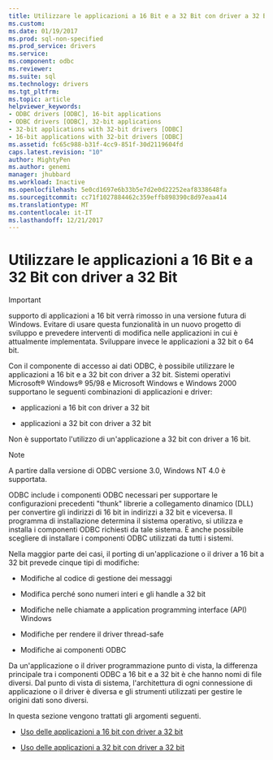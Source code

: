 ```yaml
---
title: Utilizzare le applicazioni a 16 Bit e a 32 Bit con driver a 32 Bit | Documenti Microsoft
ms.custom: 
ms.date: 01/19/2017
ms.prod: sql-non-specified
ms.prod_service: drivers
ms.service: 
ms.component: odbc
ms.reviewer: 
ms.suite: sql
ms.technology: drivers
ms.tgt_pltfrm: 
ms.topic: article
helpviewer_keywords:
- ODBC drivers [ODBC], 16-bit applications
- ODBC drivers [ODBC], 32-bit applications
- 32-bit applications with 32-bit drivers [ODBC]
- 16-bit applications with 32-bit drivers [ODBC]
ms.assetid: fc65c988-b31f-4cc9-851f-30d2119604fd
caps.latest.revision: "10"
author: MightyPen
ms.author: genemi
manager: jhubbard
ms.workload: Inactive
ms.openlocfilehash: 5e0cd1697e6b33b5e7d2e0d22252eaf8338648fa
ms.sourcegitcommit: cc71f1027884462c359effb898390c8d97eaa414
ms.translationtype: MT
ms.contentlocale: it-IT
ms.lasthandoff: 12/21/2017
---
```

# <a name="using-16-bit-and-32-bit-applications-with-32-bit-drivers"></a>Utilizzare le applicazioni a 16 Bit e a 32 Bit con driver a 32 Bit
> [!IMPORTANT]  
>  supporto di applicazioni a 16 bit verrà rimosso in una versione futura di Windows. Evitare di usare questa funzionalità in un nuovo progetto di sviluppo e prevedere interventi di modifica nelle applicazioni in cui è attualmente implementata. Sviluppare invece le applicazioni a 32 bit o 64 bit.  
  
 Con il componente di accesso ai dati ODBC, è possibile utilizzare le applicazioni a 16 bit e a 32 bit con driver a 32 bit. Sistemi operativi Microsoft® Windows® 95/98 e Microsoft Windows e Windows 2000 supportano le seguenti combinazioni di applicazioni e driver:  
  
-   applicazioni a 16 bit con driver a 32 bit  
  
-   applicazioni a 32 bit con driver a 32 bit  
  
 Non è supportato l'utilizzo di un'applicazione a 32 bit con driver a 16 bit.  
  
> [!NOTE]  
>  A partire dalla versione di ODBC versione 3.0, Windows NT 4.0 è supportata.  
  
 ODBC include i componenti ODBC necessari per supportare le configurazioni precedenti "thunk" librerie a collegamento dinamico (DLL) per convertire gli indirizzi di 16 bit in indirizzi a 32 bit e viceversa. Il programma di installazione determina il sistema operativo, si utilizza e installa i componenti ODBC richiesti da tale sistema. È anche possibile scegliere di installare i componenti ODBC utilizzati da tutti i sistemi.  
  
 Nella maggior parte dei casi, il porting di un'applicazione o il driver a 16 bit a 32 bit prevede cinque tipi di modifiche:  
  
-   Modifiche al codice di gestione dei messaggi  
  
-   Modifica perché sono numeri interi e gli handle a 32 bit  
  
-   Modifiche nelle chiamate a application programming interface (API) Windows  
  
-   Modifiche per rendere il driver thread-safe  
  
-   Modifiche ai componenti ODBC  
  
 Da un'applicazione o il driver programmazione punto di vista, la differenza principale tra i componenti ODBC a 16 bit e a 32 bit è che hanno nomi di file diversi. Dal punto di vista di sistema, l'architettura di ogni connessione di applicazione o il driver è diversa e gli strumenti utilizzati per gestire le origini dati sono diversi.  
  
 In questa sezione vengono trattati gli argomenti seguenti.  
  
-   [Uso delle applicazioni a 16 bit con driver a 32 bit](../../odbc/microsoft/using-16-bit-applications-with-32-bit-drivers.md)  
  
-   [Uso delle applicazioni a 32 bit con driver a 32 bit](../../odbc/microsoft/using-32-bit-applications-with-32-bit-drivers.md)
